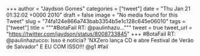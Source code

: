 
+++
author = "Jaydson Gomes"
categories = ["tweet"]
date = "Thu Jan 21 01:32:02 +0000 2010"
draft = false
image = "No media found for this Tweet"
slug = "74fa124e866a743bab3354b5e1c128c645e06010"
tags = ["tweet"]
title = """#BotaFail RT: @paulinhazu..."""
tweet = true
tweet_url = "https://twitter.com/jaydson/status/8008733845"
+++
#BotaFail RT: @paulinhazucco: Isso é notícia? 'NXZero lança CD e abre Festival de Verão de Salvador" E EU COM ISSO!!! @g1 #fail
